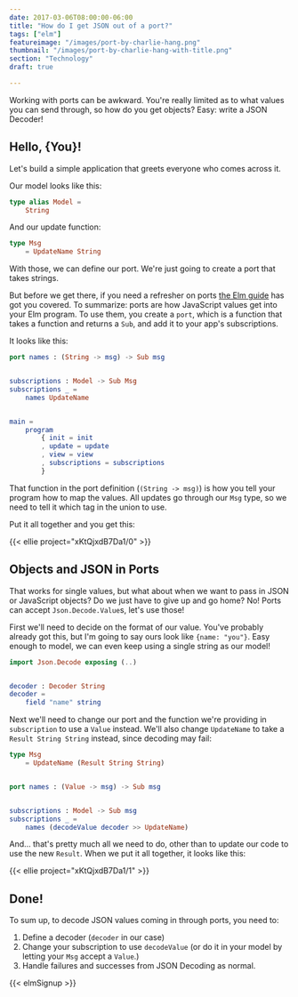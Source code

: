 ```yaml
---
date: 2017-03-06T08:00:00-06:00
title: "How do I get JSON out of a port?"
tags: ["elm"]
featureimage: "/images/port-by-charlie-hang.png"
thumbnail: "/images/port-by-charlie-hang-with-title.png"
section: "Technology"
draft: true

---
```


Working with ports can be awkward.
You're really limited as to what values you can send through, so how do you get objects?
Easy: write a JSON Decoder!

<!--more-->

## Hello, {You}!

Let's build a simple application that greets everyone who comes across it.

Our model looks like this:

```elm
type alias Model =
    String
```

And our update function:

```elm
type Msg
    = UpdateName String
```

With those, we can define our port.
We're just going to create a port that takes strings.

But before we get there, if you need a refresher on ports [the Elm guide](https://guide.elm-lang.org/interop/javascript.html) has got you covered.
To summarize: ports are how JavaScript values get into your Elm program.
To use them, you create a `port`, which is a function that takes a function and returns a `Sub`, and add it to your app's subscriptions.

It looks like this:

```elm
port names : (String -> msg) -> Sub msg


subscriptions : Model -> Sub Msg
subscriptions _ =
    names UpdateName


main =
    program
        { init = init
        , update = update
        , view = view
        , subscriptions = subscriptions
        }
```

That function in the port definition (`(String -> msg)`) is how you tell your program how to map the values.
All updates go through our `Msg` type, so we need to tell it which tag in the union to use.

Put it all together and you get this:

{{< ellie project="xKtQjxdB7Da1/0" >}}

## Objects and JSON in Ports

That works for single values, but what about when we want to pass in JSON or JavaScript objects?
Do we just have to give up and go home?
No!
Ports can accept `Json.Decode.Value`s, let's use those!

First we'll need to decide on the format of our value.
You've probably already got this, but I'm going to say ours look like `{name: "you"}`.
Easy enough to model, we can even keep using a single string as our model!

```elm
import Json.Decode exposing (..)


decoder : Decoder String
decoder =
    field "name" string
```

Next we'll need to change our port and the function we're providing in `subscription` to use a `Value` instead.
We'll also change `UpdateName` to take a `Result String String` instead, since decoding may fail:

```elm
type Msg
    = UpdateName (Result String String)


port names : (Value -> msg) -> Sub msg


subscriptions : Model -> Sub msg
subscriptions _ =
    names (decodeValue decoder >> UpdateName)
```

And&hellip; that's pretty much all we need to do, other than to update our code to use the new `Result`.
When we put it all together, it looks like this:

{{< ellie project="xKtQjxdB7Da1/1" >}}

## Done!

To sum up, to decode JSON values coming in through ports, you need to:

1. Define a decoder (`decoder` in our case)
2. Change your subscription to use `decodeValue` (or do it in your model by letting your `Msg` accept a `Value`.)
3. Handle failures and successes from JSON Decoding as normal.

{{< elmSignup >}}
